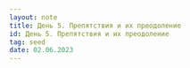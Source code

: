```yaml
---
layout: note
title: День 5. Препятствия и их преодоление
id: День 5. Препятствия и их преодоление
tag: seed
date: 02.06.2023
---
```






